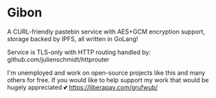 # Gibon

A CURL-friendly pastebin service with AES+GCM encryption support, storage backed by
IPFS, all written in GoLang!

Service is TLS-only with HTTP routing handled by: github.com/julienschmidt/httprouter

I'm unemployed and work on open-source projects like this and many others for
free. If you would like to help support my work that would be hugely
appreciated 💕 https://liberapay.com/grufwub/